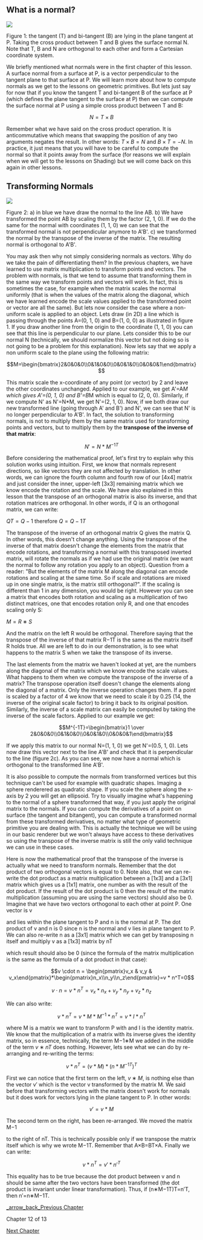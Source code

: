## What is a normal?

![](https://www.scratchapixel.com/images/upload/geometry/normal.png?)

Figure 1: the tangent (T) and bi-tangent (B) are lying in the plane tangent at P. Taking the cross product between T and B gives the surface normal N. Note that T, B and N are orthogonal to each other and form a Cartesian coordinate system.

We briefly mentioned what normals were in the first chapter of this lesson. A surface normal from a surface at P, is a vector perpendicular to the tangent plane to that surface at P. We will learn more about how to compute normals as we get to the lessons on geometric primitives. But lets just say for now that if you know the tangent T and bi-tangent B of the surface at P (which defines the plane tangent to the surface at P) then we can compute the surface normal at P using a simple cross product between T and B:

$$N = T \times B$$

Remember what we have said on the cross product operation. It is anticommutative which means that swapping the position of any two arguments negates the result. In other words: $T×B=N$ and $B×T=−N$. In practice, it just means that you will have to be careful to compute the normal so that it points away from the surface (for reasons we will explain when we will get to the lessons on Shading) but we will come back on this again in other lessons.

## Transforming Normals

![](https://www.scratchapixel.com/images/upload/geometry/transformnormal1.png?)

Figure 2: a) in blue we have draw the normal to the line AB. b) We have transformed the point AB by scaling them by the factor (2, 1, 0). If we do the same for the normal with coordinates (1, 1, 0) we can see that the transformed normal is not perpendicular anymore to A'B'. c) we transformed the normal by the transpose of the inverse of the matrix. The resulting normal is orthogonal to A'B'.

You may ask then why not simply considering normals as vectors. Why do we take the pain of differentiating them? In the previous chapters, we have learned to use matrix multiplication to transform points and vectors. The problem with normals, is that we tend to assume that transforming them in the same way we transform points and vectors will work. In fact, this is sometimes the case, for example when the matrix scales the normal uniformly (that is when the values of the matrix along the diagonal, which we have learned encode the scale values applied to the transformed point or vector are all the same). But lets now consider the case where a non-uniform scale is applied to an object. Lets draw (in 2D) a line which is passing through the points A=(0, 1, 0) and B=(1, 0, 0) as illustrated in figure 1. If you draw another line from the origin to the coordinate (1, 1, 0) you can see that this line is perpendicular to our plane. Lets consider this to be our normal N (technically, we should normalize this vector but not doing so is not going to be a problem for this explanation). Now lets say that we apply a non uniform scale to the plane using the following matrix:

$$M=\begin{bmatrix}2&0&0&0\\0&1&0&0\\0&0&1&0\\0&0&0&1\end{bmatrix}$$

This matrix scale the x-coordinate of any point (or vector) by 2 and leave the other coordinates unchanged. Applied to our example, we get A'=A*M which gives A'=(0, 1, 0) and B'=B*M which is equal to (2, 0, 0). Similarly, if we compute N' as N'=N*M, we get N'=(2, 1, 0). Now, if we both draw our new transformed line (going through A' and B') and N', we can see that N' is no longer perpendicular to A'B'. In fact, the solution to transforming normals, is not to multiply them by the same matrix used for transforming points and vectors, but to multiply them by the **transpose of the inverse of that matrix**:

$$N'=N*M^{-1T}$$

Before considering the mathematical proof, let's first try to explain why this solution works using intuition. First, we know that normals represent directions, so like vectors they are not affected by translation. In other words, we can ignore the fourth column and fourth row of our [4x4] matrix and just consider the inner, upper-left [3x3] remaining matrix which we know encode the rotation and the scale. We have also explained in this lesson that the transpose of an orthogonal matrix is also its inverse, and that rotation matrices are orthogonal. In other words, if Q is an orthogonal matrix, we can write:

$QT=Q−1$ therefore $Q=Q−1T$

The transpose of the inverse of an orthogonal matrix Q gives the matrix Q. In other words, this doesn't change anything. Using the transpose of the inverse of that matrix doesn't change the elements from the matrix that encode rotations, and transforming a normal with this transposed inverted matrix, will rotate the normals as if we had use the original matrix (we want the normal to follow any rotation you apply to an object). Question from a reader: "But the elements of the matrix M along the diagonal can encode rotations and scaling at the same time. So if scale and rotations are mixed up in one single matrix, is the matrix still orthogonal?". If the scaling is different than 1 in any dimension, you would be right. However you can see a matrix that encodes both rotation and scaling as a multiplication of two distinct matrices, one that encodes rotation only R, and one that encodes scaling only S:

$M=R∗S$

And the matrix on the left R would be orthogonal. Therefore saying that the transpose of the inverse of that matrix R−1T is the same as the matrix itself R holds true. All we are left to do in our demonstration, is to see what happens to the matrix S when we take the transpose of its inverse.

The last elements from the matrix we haven't looked at yet, are the numbers along the diagonal of the matrix which we know encode the scale values. What happens to them when we compute the transpose of the inverse of a matrix? The transpose operation itself doesn't change the elements along the diagonal of a matrix. Only the inverse operation changes them. If a point is scaled by a factor of 4 we know that we need to scale it by 0.25 (14, the inverse of the original scale factor) to bring it back to its original position. Similarly, the inverse of a scale matrix can easily be computed by taking the inverse of the scale factors. Applied to our example we get:

$$M^{-1T}=\begin{bmatrix}1 \over 2&0&0&0\\0&1&0&0\\0&0&1&0\\0&0&0&1\end{bmatrix}$$

If we apply this matrix to our normal N=(1, 1, 0) we get N'=(0.5, 1, 0). Lets now draw this vector next to the line A'B' and check that it is perpendicular to the line (figure 2c). As you can see, we now have a normal which is orthogonal to the transformed line A'B'.

It is also possible to compute the normals from transformed vertices but this technique can't be used for example with quadratic shapes. Imaging a sphere renderered as quadratic shape. If you scale the sphere along the x-axis by 2 you will get an ellipsoid. Try to visually imagine what's happening to the normal of a sphere transformed that way, if you just apply the original matrix to the normals. If you can compute the derivatives of a point on surface (the tangent and bitangent), you can compute a transformed normal from these transformed derivatives, no matter what type of geometric primitive you are dealing with. This is actually the technique we will be using in our basic renderer but we won't always have access to these derivatives so using the transpose of the inverse matrix is still the only valid technique we can use in these cases.

Here is now the mathematical proof that the transpose of the inverse is actually what we need to transform normals. Remember that the dot product of two orthogonal vectors is equal to 0. Note also, that we can re-write the dot product as a matrix multiplication between a [1x3] and a [3x1] matrix which gives us a [1x1] matrix, one number as with the result of the dot product. If the result of the dot product is 0 then the result of the matrix multiplication (assuming you are using the same vectors) should also be 0. Imagine that we have two vectors orthogonal to each other at point P. One vector is v

and lies within the plane tangent to P and n is the normal at P. The dot product of v and n is 0 since n is the normal and v lies in plane tangent to P. We can also re-write n as a [3x1] matrix which we can get by transposing n itself and multiply v as a [1x3] matrix by nT

which result should also be 0 (since the formula of the matrix multiplication is the same as the formula of a dot product in that case):

$$v \cdot n = \begin{pmatrix}v_x & v_y & v_x\end{pmatrix}*\begin{pmatrix}n_x\\n_y\\n_z\end{pmatrix}=v * n^T=0$$

$$v \cdot n = v * n^T = v_x * n_x + v_y * n_y + v_z * n_z$$

We can also write:

$$v * n^T = v * M * M^{-1} * n^T = v * I * n^T$$

where M is a matrix we want to transform P with and I is the identity matrix. We know that the multiplication of a matrix with its inverse gives the identity matrix, so in essence, technically, the term M−1∗M we added in the middle of the term $v∗nT$ does nothing. However, lets see what we can do by re-arranging and re-writing the terms:

$$v * n^T = (v*M) * (n*M^{-1T})^T$$

First we can notice that the first term on the left, $v∗M$, is nothing else than the vector v′ which is the vector v transformed by the matrix M. We said before that transforming vectors with the matrix doesn't work for normals but it does work for vectors lying in the plane tangent to P. In other words:

$$v' = v * M$$

The second term on the right, has been re-arranged. We moved the matrix M−1

to the right of nT. This is technically possible only if we transpose the matrix itself which is why we wrote M−1T. Remember that A×B=BT×A. Finally we can write:

$$v * n^T =v' * n'^T$$

This equality has to be true because the dot product between v and n should be same after the two vectors have been transformed (the dot product is invariant under linear transformation). Thus, if (n∗M−1T)T=n′T, then n′=n∗M−1T.

[_arrow_back_Previous Chapter](https://www.scratchapixel.com/lessons/mathematics-physics-for-computer-graphics/geometry/creating-an-orientation-matrix-or-local-coordinate-system)

Chapter 12 of 13

[Next Chapter](https://www.scratchapixel.com/code.php?id=22&origin=/lessons/mathematics-physics-for-computer-graphics/geometry)